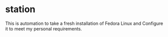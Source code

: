 # station

This is automation to take a fresh installation of Fedora Linux and Configure it to meet my personal requirements.
